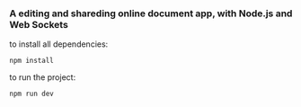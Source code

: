### A editing and shareding online document app, with Node.js and Web Sockets

to install all dependencies:

`npm install` 


to run the project:

`npm run dev`